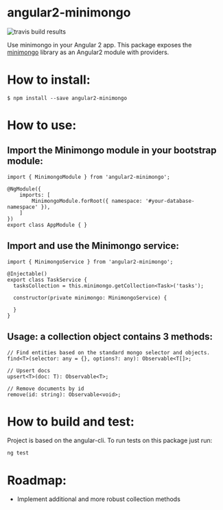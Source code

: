 # angular2-minimongo
![travis build results](https://travis-ci.org/s-soltys/angular2-minimongo.svg?branch=master)

Use minimongo in your Angular 2 app.
This package exposes the [minimongo](https://github.com/mWater/minimongo) library as an Angular2 module with providers.

# How to install:
```
$ npm install --save angular2-minimongo
```

# How to use:
## Import the Minimongo module in your bootstrap module:
```
import { MinimongoModule } from 'angular2-minimongo';

@NgModule({
    imports: [
        MinimongoModule.forRoot({ namespace: '#your-database-namespace' }),
    ]
})
export class AppModule { }
```

## Import and use the Minimongo service:
```
import { MinimongoService } from 'angular2-minimongo';

@Injectable()
export class TaskService {
  tasksCollection = this.minimongo.getCollection<Task>('tasks');

  constructor(private minimongo: MinimongoService) {

  }
}
```

## Usage: a collection object contains 3 methods:
```
// Find entities based on the standard mongo selector and objects.
find<T>(selector: any = {}, options?: any): Observable<T[]>;

// Upsert docs
upsert<T>(doc: T): Observable<T>;

// Remove documents by id
remove(id: string): Observable<void>;
```

# How to build and test:
Project is based on the angular-cli.
To run tests on this package just run:
```
ng test
```

# Roadmap:
- Implement additional and more robust collection methods

